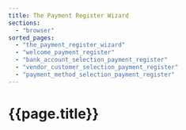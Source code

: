 ```yaml
---
title: The Payment Register Wizard
sections:
  - "browser"
sorted_pages:
  - "the_payment_register_wizard"
  - "welcome_payment_register"
  - "bank_account_selection_payment_register"
  - "vendor_customer_selection_payment_register"
  - "payment_method_selection_payment_register"
---
```

# {{page.title}}
